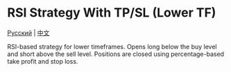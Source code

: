 # RSI Strategy With TP/SL (Lower TF)
[Русский](README_ru.md) | [中文](README_cn.md)

RSI-based strategy for lower timeframes. Opens long below the buy level and short above the sell level. Positions are closed using percentage-based take profit and stop loss.

